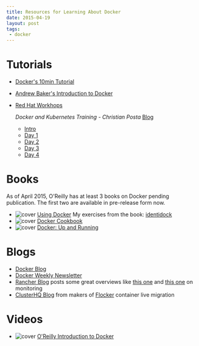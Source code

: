 ```yaml
---
title: Resources for Learning About Docker
date: 2015-04-19
layout: post
tags:
 - docker
---
```


# Tutorials #

- [Docker's 10min Tutorial](https://docker.com/tryit/)
- [Andrew Baker's Introduction to Docker](http://docker.atbaker.me/exercises/exercise_0.html)
- [Red Hat Workhops](https://github.com/RedHatWorkshops)

  *Docker and Kubernetes Training - Christian Posta* [Blog](http://blog.christianposta.com/kubernetes/3-day-docker-and-kubernetes-training/)

  - [Intro](http://redhatworkshops.github.io/slides/docker/generated/intro.html)
  - [Day 1](http://redhatworkshops.github.io/slides/docker/generated/day1.html)
  - [Day 2](http://redhatworkshops.github.io/slides/docker/generated/day2.html)
  - [Day 3](http://redhatworkshops.github.io/slides/docker/generated/day3.html)
  - [Day 4](http://redhatworkshops.github.io/slides/docker/generated/day4.html)

# Books #

As of April 2015, O'Reilly has at least 3 books on Docker pending publication. The first two are available in pre-release form now.

- ![cover](http://akamaicovers.oreilly.com/images/0636920035671/bkt.gif) [Using Docker](http://shop.oreilly.com/product/0636920035671.do)
  My exercises from the book: [identidock](https://github.com/dlbewley/identidock)
- ![cover](http://akamaicovers.oreilly.com/images/0636920036791/bkt.gif) [Docker Cookbook](http://shop.oreilly.com/product/0636920036791.do)
- ![cover](http://akamaicovers.oreilly.com/images/0636920036142/bkt.gif) [Docker: Up and Running](http://shop.oreilly.com/product/0636920036142.do)

# Blogs #

- [Docker Blog](https://blog.docker.com)
- [Docker Weekly Newsletter](https://blog.docker.com/docker-weekly-archives/)
- [Rancher Blog](http://rancher.com/blog/) posts some great overviews like [this one](http://rancher.com/comparing-monitoring-options-for-docker-deployments/) and [this one](http://rancher.com/docker-monitoring-continued-prometheus-and-sysdig/) on monitoring
- [ClusterHQ Blog](https://clusterhq.com/blog/) from makers of [Flocker](https://docs.clusterhq.com/en/latest/gettingstarted/) container live migration

# Videos #

- ![cover](http://akamaicovers.oreilly.com/images/0636920035732/thumb.gif) [O'Reilly Introduction to Docker](http://shop.oreilly.com/product/0636920035732.do)

